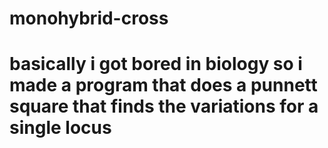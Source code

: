 # monohybrid-cross
# basically i got bored in biology so i made a program that does a punnett square that finds the variations for a single locus
